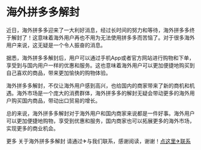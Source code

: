 # 海外拼多多解封

近日，海外拼多多迎来了一大利好消息，经过长时间的努力和等待，海外拼多多终于解封了！这意味着海外用户再也不用为无法使用拼多多而苦恼了。对于很多海外用户来说，这无疑是一个令人振奋的消息。

据悉，海外拼多多解封后，用户可以通过手机App或者官方网站进行购物和下单，享受到与国内用户一样的优惠和服务。这也意味着海外用户可以更加便捷地购买到自己喜欢的商品，带来更加愉快的购物体验。

海外拼多多解封，不仅让海外用户感到高兴，也给国内的商家带来了新的商机和机遇。海外市场是一个庞大的消费群体，海外拼多多的解封无疑会带动更多的海外用户购买国内商品，带动出口贸易的增长。

总的来说，海外拼多多解封对于海外用户和国内商家来说都是一件好事。海外用户可以更加便捷地购物，享受到优惠和服务，国内商家也可以拓展更多的海外市场，实现更多的商业机会。

更多 关于海外拼多多解封 请通过✈与我们联系，感谢阅读，谢谢！[点这里✈联系](https://111.k02.cc)